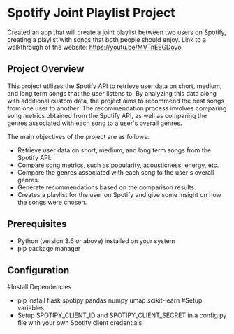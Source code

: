 # Spotify Joint Playlist Project

Created an app that will create a joint playlist between two users on Spotify, creating a playlist with songs that both people should enjoy.
Link to a walkthrough of the website: https://youtu.be/MVTnEEGDoyo

## Project Overview

This project utilizes the Spotify API to retrieve user data on short, medium, and long term songs that the user listens to. By analyzing this data along with additional custom data, the project aims to recommend the best songs from one user to another. The recommendation process involves comparing song metrics obtained from the Spotify API, as well as comparing the genres associated with each song to a user's overall genres.

The main objectives of the project are as follows:

- Retrieve user data on short, medium, and long term songs from the Spotify API.
- Compare song metrics, such as popularity, acousticness, energy, etc.
- Compare the genres associated with each song to the user's overall genres.
- Generate recommendations based on the comparison results.
- Creates a playlist for the user on Spotify and give some insight on how the songs were chosen.

## Prerequisites

- Python (version 3.6 or above) installed on your system
- pip package manager

## Configuration

#Install Dependencies
- pip install flask spotipy pandas numpy umap scikit-learn
#Setup variables
- Setup SPOTIPY_CLIENT_ID and SPOTIPY_CLIENT_SECRET in a config.py file with your own Spotify client credentials
